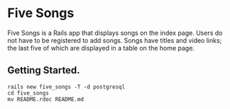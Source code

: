 # Five Songs
Five Songs is a Rails app that displays songs on the index page. Users do not have to be registered to add songs. Songs have titles and video links; the last five of which are displayed in a table on the home page.  
  
## Getting Started.
```
rails new five_songs -T -d postgresql
cd five_songs
mv README.rdoc README.md
```
